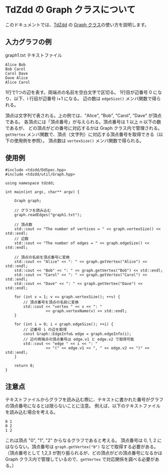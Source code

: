 # TdZdd の Graph クラスについて

このドキュメントでは、[TdZdd](https://github.com/kunisura/TdZdd) の [Graph クラス](https://github.com/kunisura/TdZdd/blob/master/include/tdzdd/util/Graph.hpp)の使い方を説明します。

## 入力グラフの例

graph1.txt テキストファイル

```
Alice Bob
Bob Carol
Carol Dave
Dave Alice
Alice Carol
```

1行で1つの辺を表す。両端点の名前を空白文字で区切る。
1行目が辺番号 0 になり、以下、i 行目が辺番号 i+1 になる。
辺の数は ```edgeSize()``` メンバ関数で得られる。

頂点は文字列で表される。上の例では、"Alice", "Bob", "Carol", "Dave" が頂点である。
各頂点には「頂点番号」が与えられる。頂点番号は 1 以上 n 以下の数であるが、
どの頂点がどの番号に対応するかは Graph クラス内で管理される。
`getVertex` メンバ関数で、頂点（文字列）に対応する頂点番号を取得できる（以下の使用例を参照）。
頂点数は ```vertexSize()``` メンバ関数で得られる。


## 使用例

```
#include <tdzdd/DdSpec.hpp>
#include <tdzdd/util/Graph.hpp>

using namespace tdzdd;

int main(int argc, char** argv) {

    Graph graph;

    // グラフを読み込む
    graph.readEdges("graph1.txt");

    // 頂点数
    std::cout << "The number of vertices = " << graph.vertexSize() << std::endl;
    // 辺数
    std::cout << "The number of edges = " << graph.edgeSize() << std::endl;

    // 頂点の名前を頂点番号に変換
    std::cout << "Alice" << ": " << graph.getVertex("Alice") << std::endl;
    std::cout << "Bob" << ": " << graph.getVertex("Bob") << std::endl;
    std::cout << "Carol" << ": " << graph.getVertex("Carol") << std::endl;
    std::cout << "Dave" << ": " << graph.getVertex("Dave") << std::endl;

    for (int v = 1; v <= graph.vertexSize(); ++v) {
        // 頂点番号を頂点の名前に変換
        std::cout << "vertex " << v << ": "
                  << graph.vertexName(v) << std::endl;
    }

    for (int i = 0; i < graph.edgeSize(); ++i) {
        // 辺番号 i の辺を取得
        const Graph::EdgeInfo& edge = graph.edgeInfo(i);
        // 辺の両端点の頂点番号は edge.v1 と edge.v2 で取得可能
        std::cout << "edge " << i << ": "
                  << "(" << edge.v1 << ", " << edge.v2 << ")" << std::endl;
    }

    return 0;
}
```

## 注意点

テキストファイルからグラフを読み込む際に、テキストに書かれた番号がグラフの頂点番号になるとは限らないことに注意。
例えば、以下のテキストファイルを読み込む場合を考える。

```
0 1
0 2
1 2
```

これは頂点 "0", "1", "2" からなるグラフであると考える。
頂点番号は 0, 1, 2 にはならない。頂点番号は `graph.getVertex("0")` などで取得する必要がある。
（頂点番号として 1,2,3 が割り振られるが、どの頂点がどの頂点番号になるかは Graph クラス内で管理しているので、`getVertex` で対応関係を調べる必要がある。）
